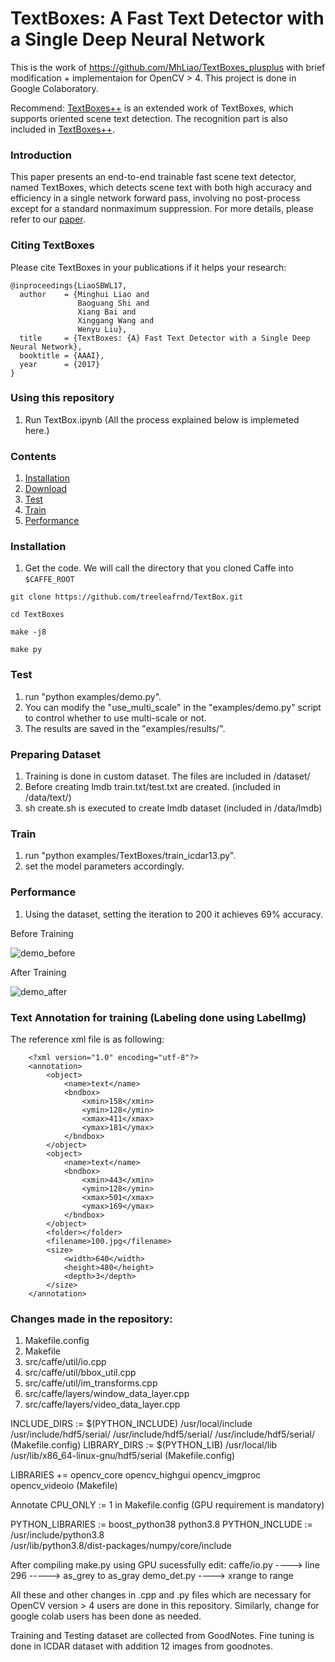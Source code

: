 # TextBoxes: A Fast Text Detector with a Single Deep Neural Network

This is the work of https://github.com/MhLiao/TextBoxes_plusplus with brief modification + implementaion for OpenCV > 4.
This project is done in Google Colaboratory.

Recommend: [TextBoxes++](https://github.com/MhLiao/TextBoxes_plusplus) is an extended work of TextBoxes, which supports oriented scene text detection. The recognition part is also included in [TextBoxes++](https://github.com/MhLiao/TextBoxes_plusplus).

### Introduction
This paper presents an end-to-end trainable fast scene text detector, named TextBoxes, which detects scene text with both high accuracy and efficiency in a single network forward pass, involving no post-process except for a standard nonmaximum suppression. For more details, please refer to our [paper](https://arxiv.org/abs/1611.06779).

### Citing TextBoxes
Please cite TextBoxes in your publications if it helps your research:

    @inproceedings{LiaoSBWL17,
      author    = {Minghui Liao and
                   Baoguang Shi and
                   Xiang Bai and
                   Xinggang Wang and
                   Wenyu Liu},
      title     = {TextBoxes: {A} Fast Text Detector with a Single Deep Neural Network},
      booktitle = {AAAI},
      year      = {2017}
    }

### Using this repository
1. Run TextBox.ipynb (All the process explained below is implemeted here.)

### Contents
1. [Installation](#installation)
2. [Download](#download)
3. [Test](#test)
4. [Train](#train)
5. [Performance](#performance)

### Installation
1. Get the code. We will call the directory that you cloned Caffe into `$CAFFE_ROOT`
  ```Shell
  git clone https://github.com/treeleafrnd/TextBox.git
  
  cd TextBoxes
  
  make -j8
  
  make py
  ```

### Test
1. run "python examples/demo.py".
2. You can modify the "use_multi_scale" in the "examples/demo.py" script to control whether to use multi-scale or not.
3. The results are saved in the "examples/results/".

### Preparing Dataset
1. Training is done in  custom dataset. The files are included in /dataset/
2. Before creating lmdb train.txt/test.txt are created. (included in /data/text/)
3. sh create.sh is executed to create lmdb dataset (included in /data/lmdb)

### Train
1. run "python examples/TextBoxes/train_icdar13.py".
2. set the model parameters accordingly.


### Performance
1. Using the dataset, setting the iteration to 200 it achieves 69% accuracy.

Before Training

![demo_before](https://user-images.githubusercontent.com/99968233/222384689-d166e8cd-3273-4fe0-aae9-5df715dfe49d.jpeg)

After Training

![demo_after](https://user-images.githubusercontent.com/99968233/222384676-3980dfaf-3a41-45c7-a079-214b099257a4.png)

### Text Annotation for training (Labeling done using LabelImg)
The reference xml file is as following:
  
        <?xml version="1.0" encoding="utf-8"?>
        <annotation>
            <object>
                <name>text</name>
                <bndbox>
                    <xmin>158</xmin>
                    <ymin>128</ymin>
                    <xmax>411</xmax>
                    <ymax>181</ymax>
                </bndbox>
            </object>
            <object>
                <name>text</name>
                <bndbox>
                    <xmin>443</xmin>
                    <ymin>128</ymin>
                    <xmax>501</xmax>
                    <ymax>169</ymax>
                </bndbox>
            </object>
            <folder></folder>
            <filename>100.jpg</filename>
            <size>
                <width>640</width>
                <height>480</height>
                <depth>3</depth>
            </size>
        </annotation>

### Changes made in the repository:

1. Makefile.config
2. Makefile
3. src/caffe/util/io.cpp
4. src/caffe/util/bbox_util.cpp
5. src/caffe/util/im_transforms.cpp
6. src/caffe/layers/window_data_layer.cpp
7. src/caffe/layers/video_data_layer.cpp


 INCLUDE_DIRS := $(PYTHON_INCLUDE) /usr/local/include /usr/include/hdf5/serial/ /usr/include/hdf5/serial/ /usr/include/hdf5/serial/ (Makefile.config)
 LIBRARY_DIRS := $(PYTHON_LIB) /usr/local/lib  /usr/lib/x86_64-linux-gnu/hdf5/serial (Makefile.config)

 LIBRARIES += opencv_core opencv_highgui opencv_imgproc opencv_videoio (Makefile)

 Annotate CPU_ONLY := 1 in Makefile.config (GPU requirement is mandatory)

 PYTHON_LIBRARIES := boost_python38 python3.8
 PYTHON_INCLUDE := /usr/include/python3.8 \
                 /usr/lib/python3.8/dist-packages/numpy/core/include


After compiling make.py using GPU sucessfully
edit:
    caffe/io.py ----> line 296 -----> as_grey to as_gray
    demo_det.py ----> xrange to range
    
All these and other changes in .cpp and .py files which are necessary for OpenCV version > 4 users are done in this repository.
Similarly, change for google colab users has been done as needed.

Training and Testing dataset are collected from GoodNotes.
Fine tuning is done in ICDAR dataset with addition 12 images from goodnotes. 



